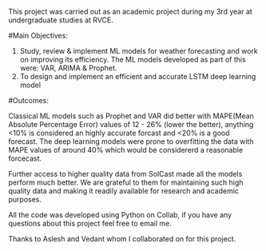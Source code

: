 This project was carried out as an academic project during my 3rd year at undergraduate studies at RVCE.

#Main Objectives:

1) Study, review & implement ML models for weather forecasting and work on improving its efficiency. The ML models developed as part of this were: VAR, ARIMA & Prophet.
2) To design and implement an efficient and accurate LSTM deep learning model

#Outcomes:

Classical ML models such as Prophet and VAR did better with MAPE(Mean Absolute Percentage Error) values of 12 - 26% (lower the better), 
anything <10% is considered an highly accurate forcast and <20% is a good forecast. The deep learning models were prone to overfitting the data with MAPE values of around 40% which would be considererd a reasonable forcecast.

Further access to higher quality data from SolCast made all the models perform much better. We are grateful to them for maintaining such high quality data and making it readily available for research and academic purposes.

All the code was developed using Python on Collab, if you have any questions about this project feel free to email me.

Thanks to Aslesh and Vedant whom I collaborated on for this project.


